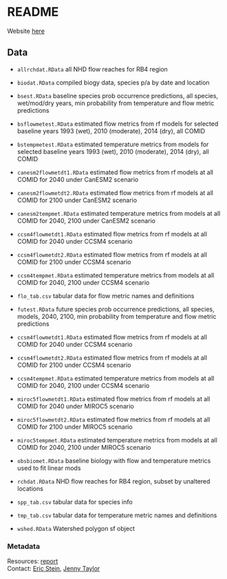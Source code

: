 # README

Website [here](https://sccwrp.shinyapps.io/flowecology/)

## Data

* `allrchdat.RData` all NHD flow reaches for RB4 region

* `biodat.RData` compiled biogy data, species p/a by date and location

* `bsest.RData` baseline species prob occurrence predictions, all species, wet/mod/dry years, min probability from temperature and flow metric predictions

* `bsflowmetest.RData` estimated flow metrics from rf models for selected baseline years 1993 (wet), 2010 (moderate), 2014 (dry), all COMID

* `bstempmetest.RData` estimated temperature metrics from models for selected baseline years 1993 (wet), 2010 (moderate), 2014 (dry), all COMID

* `canesm2flowmetdt1.RData` estimated flow metrics from rf models at all COMID for 2040 under CanESM2 scenario

* `canesm2flowmetdt2.RData` estimated flow metrics from rf models at all COMID for 2100 under CanESM2 scenario

* `canesm2tempmet.RData` estimated temperature metrics from models at all COMID for 2040, 2100 under CanESM2 scenario

* `ccsm4flowmetdt1.RData` estimated flow metrics from rf models at all COMID for 2040 under CCSM4 scenario

* `ccsm4flowmetdt2.RData` estimated flow metrics from rf models at all COMID for 2100 under CCSM4 scenario

* `ccsm4tempmet.RData` estimated temperature metrics from models at all COMID for 2040, 2100 under CCSM4 scenario

* `flo_tab.csv` tabular data for flow metric names and definitions

* `futest.RData` future species prob occurrence predictions, all species, models, 2040, 2100, min probability from temperature and flow metric predictions

* `ccsm4flowmetdt1.RData` estimated flow metrics from rf models at all COMID for 2040 under CCSM4 scenario

* `ccsm4flowmetdt2.RData` estimated flow metrics from rf models at all COMID for 2100 under CCSM4 scenario

* `ccsm4tempmet.RData` estimated temperature metrics from models at all COMID for 2040, 2100 under CCSM4 scenario

* `miroc5flowmetdt1.RData` estimated flow metrics from rf models at all COMID for 2040 under MIROC5 scenario

* `miroc5flowmetdt2.RData` estimated flow metrics from rf models at all COMID for 2100 under MIROC5 scenario

* `miroc5tempmet.RData` estimated temperature metrics from models at all COMID for 2040, 2100 under MIROC5 scenario

* `obsbiomet.RData` baseline biology with flow and temperature metrics used to fit linear mods

* `rchdat.RData` NHD flow reaches for RB4 region, subset by unaltered locations

* `spp_tab.csv` tabular data for species info

* `tmp_tab.csv` tabular data for temperature metric names and definitions

* `wshed.RData` Watershed polygon sf object

### Metadata
Resources: <a href="https://ftp.sccwrp.org/pub/download/DOCUMENTS/TechnicalReports/1084_ClimateChangeVulnerability.pdf">report</a><br>
Contact: <a href="https://www.sccwrp.org/about/staff/eric-stein/">Eric Stein</a>, <a href="mailto:jennyt@sccrwp.org">Jenny Taylor</a><br>
